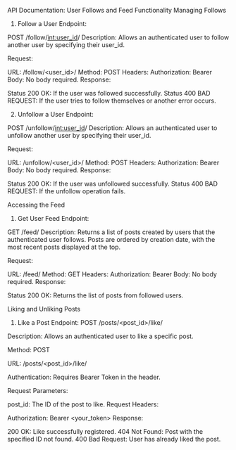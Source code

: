 API Documentation: User Follows and Feed Functionality
Managing Follows
1. Follow a User
Endpoint:

POST /follow/<int:user_id>/
Description: Allows an authenticated user to follow another user by specifying their user_id.

Request:

URL: /follow/<user_id>/
Method: POST
Headers:
Authorization: Bearer <token>
Body: No body required.
Response:

Status 200 OK: If the user was followed successfully.
Status 400 BAD REQUEST: If the user tries to follow themselves or another error occurs.


2. Unfollow a User
Endpoint:

POST /unfollow/<int:user_id>/
Description: Allows an authenticated user to unfollow another user by specifying their user_id.

Request:

URL: /unfollow/<user_id>/
Method: POST
Headers:
Authorization: Bearer <token>
Body: No body required.
Response:

Status 200 OK: If the user was unfollowed successfully.
Status 400 BAD REQUEST: If the unfollow operation fails.


Accessing the Feed
1. Get User Feed
Endpoint:

GET /feed/
Description: Returns a list of posts created by users that the authenticated user follows. Posts are ordered by creation date, with the most recent posts displayed at the top.

Request:

URL: /feed/
Method: GET
Headers:
Authorization: Bearer <token>
Body: No body required.
Response:

Status 200 OK: Returns the list of posts from followed users.

Liking and Unliking Posts
1. Like a Post
Endpoint: POST /posts/<post_id>/like/

Description: Allows an authenticated user to like a specific post.

Method: POST

URL: /posts/<post_id>/like/

Authentication: Requires Bearer Token in the header.

Request Parameters:

post_id: The ID of the post to like.
Request Headers:

Authorization: Bearer <your_token>
Response:

200 OK: Like successfully registered.
404 Not Found: Post with the specified ID not found.
400 Bad Request: User has already liked the post.
